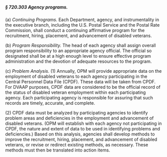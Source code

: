 ##### § 720.303 Agency programs. #####

(a) *Continuing Programs.* Each Department, agency, and instrumentality in the executive branch, including the U.S. Postal Service and the Postal Rate Commission, shall conduct a continuing affirmative program for the recruitment, hiring, placement, and advancement of disabled veterans.

(b) *Program Responsibility.* The head of each agency shall assign overall program responsibility to an appropriate agency official. The official so designated shall be at a high enough level to ensure effective program administration and the devotion of adequate resources to the program.

(c) *Problem Analysis.* (1) Annually, OPM will provide appropriate data on the employment of disabled veterans to each agency participating in the Central Personnel Data File (CPDF). These data will be taken from CPDF. For DVAAP purposes, CPDF data are considered to be the official record of the status of disabled veteran employment within each participating agency. Each participating agency is responsible for assuring that such records are timely, accurate, and complete.

(2) CPDF data must be analyzed by participating agencies to identify problem areas and deficiencies in the employment and advancement of disabled veterans. (OPM will establish with each agency not participating in CPDF, the nature and extent of data to be used in identifying problems and deficiencies.) Based on this analysis, agencies shall develop methods to improve the recruitment, hiring, placement, and advancement of disabled veterans, or revise or redirect existing methods, as necessary. These methods must then be translated into action items.